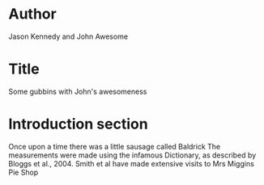 # Author
Jason Kennedy and John Awesome

# Title
Some gubbins with John's awesomeness

# Introduction section
Once upon a time there was a little sausage called Baldrick
The measurements were made using the infamous Dictionary, as described by Bloggs et al., 2004.
Smith et al have made extensive visits to Mrs Miggins Pie Shop